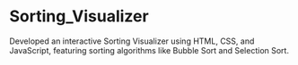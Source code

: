 # Sorting_Visualizer
Developed an interactive Sorting Visualizer using HTML, CSS, and JavaScript, featuring sorting algorithms like Bubble Sort and  Selection Sort.

